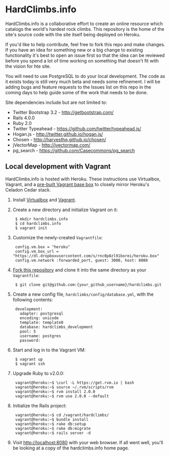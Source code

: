 HardClimbs.info
==========

HardClimbs.info is a collaborative effort to create an online resource which catalogs the world's hardest rock climbs.  This repository is the home of the site's source code with the site itself being deployed on Heroku.

If you'd like to help contribute, feel free to fork this repo and make changes.  If you have an idea for something new or a big change to existing functionality it's best to open an issue first so that the idea can be reviewed before you spend a lot of time working on something that doesn't fit with the vision for hte site.

You will need to use PostgreSQL to do your local development.  The code as it exists today is still very much beta and needs some refinement.  I will be adding bugs and feature requests to the Issues list on this repo in the coming days to help guide some of the work that needs to be done.

Site dependencies include but are not limited to:

* Twitter Bootstrap 3.2 - http://getbootstrap.com/
* Rails 4.0.0
* Ruby 2.0
* Twitter Typeahead - https://github.com/twitter/typeahead.js/
* Hogan.js - http://twitter.github.io/hogan.js/
* Chosen - http://harvesthq.github.io/chosen/
* jVectorMap - http://jvectormap.com/
* pg_search - https://github.com/Casecommons/pg_search

Local development with Vagrant
-----

HardClimbs.info is hosted with Heroku. These instructions use Virtualbox, Vagrant, and a [pre-built Vagrant base box](https://github.com/ejholmes/vagrant-heroku) to closely mirror Heroku's Celadon Cedar stack.

1. Install [Virtualbox](https://www.virtualbox.org/) and [Vagrant](http://www.vagrantup.com/).

2. Create a new directory and initialize Vagrant on it:

        $ mkdir hardclimbs.info
        $ cd hardclimbs.info
        $ vagrant init

3. Customize the newly-created `Vagrantfile`:

        config.vm.box = "heroku"
        config.vm.box_url = "https://dl.dropboxusercontent.com/s/rnc0p8zl91borei/heroku.box"
        config.vm.network :forwarded_port, guest: 3000, host: 8080

4. [Fork this repository](https://github.com/Dhaulagiri/hardclimbs/fork) and clone it into the same directory as your `Vagrantfile`:

        $ git clone git@github.com:{your_github_username}/hardclimbs.git

5. Create a new config file, `hardclimbs/config/database.yml`, with the following contents:

        development:
          adapter: postgresql
          encoding: unicode
          template: template0
          database: hardclimbs_development
          pool: 5
          username: postgres
          password:

6. Start and log in to the Vagrant VM:

        $ vagrant up
        $ vagrant ssh

7. Upgrade Ruby to v2.0.0:

        vagrant@heroku:~$ \curl -L https://get.rvm.io | bash
        vagrant@heroku:~$ source ~/.rvm/scripts/rvm
        vagrant@heroku:~$ rvm install 2.0.0
        vagrant@heroku:~$ rvm use 2.0.0 --default

8. Initialize the Rails project:

        vagrant@heroku:~$ cd /vagrant/hardclimbs/
        vagrant@heroku:~$ bundle install
        vagrant@heroku:~$ rake db:setup
        vagrant@heroku:~$ rake db:migrate
        vagrant@heroku:~$ rails server -d

9. Visit [http://localhost:8080](http://localhost:8080) with your web browser. If all went well, you'll be looking at a copy of the hardclimbs.info home page.
